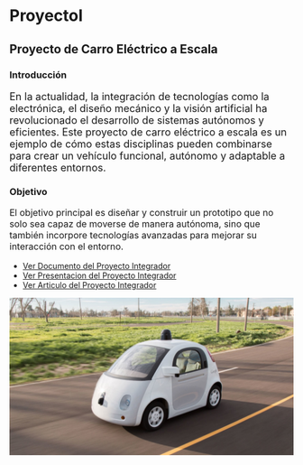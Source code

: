 # ProyectoI
## Proyecto de Carro Eléctrico a Escala
### Introducción
<p style="font-size:18px;">
En la actualidad, la integración de tecnologías como la electrónica, el diseño mecánico y la visión artificial ha revolucionado el desarrollo de sistemas autónomos y eficientes.  
Este proyecto de carro eléctrico a escala es un ejemplo de cómo estas disciplinas pueden combinarse para crear un vehículo funcional, autónomo y adaptable a diferentes entornos.
</p>

### Objetivo
<p style="font-size:16px;">
El objetivo principal es diseñar y construir un prototipo que no solo sea capaz de moverse de manera autónoma, sino que también incorpore tecnologías avanzadas para mejorar su interacción con el entorno.
</p>

* [Ver Documento del Proyecto Integrador]()
* [Ver Presentacion del Proyecto Integrador](https://github.com/Qualiaverse/ProyectoI/blob/main/Presentacio.pdf) 
* [Ver Articulo del Proyecto Integrador]()
<p align="center">
  <img src="https://github.com/Qualiaverse/ProyectoI/blob/main/test2.jpg" alt="Imagen de Representación" width="600px">
</p>
